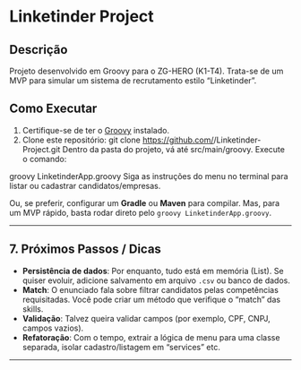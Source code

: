 # Linketinder Project

## Descrição
Projeto desenvolvido em Groovy para o ZG-HERO (K1-T4). Trata-se de um MVP para simular um sistema de recrutamento estilo “Linketinder”.

## Como Executar
1. Certifique-se de ter o [Groovy](https://groovy-lang.org/) instalado.
2. Clone este repositório:
   git clone https://github.com/<seu-usuario>/Linketinder-Project.git
Dentro da pasta do projeto, vá até src/main/groovy.
Execute o comando:

groovy LinketinderApp.groovy
Siga as instruções do menu no terminal para listar ou cadastrar candidatos/empresas.


Ou, se preferir, configurar um **Gradle** ou **Maven** para compilar. Mas, para um MVP rápido, basta rodar direto pelo `groovy LinketinderApp.groovy`.

---

## 7. Próximos Passos / Dicas

- **Persistência de dados**: Por enquanto, tudo está em memória (List). Se quiser evoluir, adicione salvamento em arquivo `.csv` ou banco de dados.  
- **Match**: O enunciado fala sobre filtrar candidatos pelas competências requisitadas. Você pode criar um método que verifique o “match” das skills.  
- **Validação**: Talvez queira validar campos (por exemplo, CPF, CNPJ, campos vazios).  
- **Refatoração**: Com o tempo, extrair a lógica de menu para uma classe separada, isolar cadastro/listagem em “services” etc.

---


